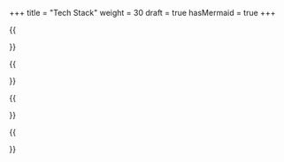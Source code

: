 +++
title = "Tech Stack"
weight = 30
draft = true
hasMermaid = true
+++


{{<section title="Tech Stack">}}

{{</section>}}


{{<section title="Future">}}



{{</section>}}

